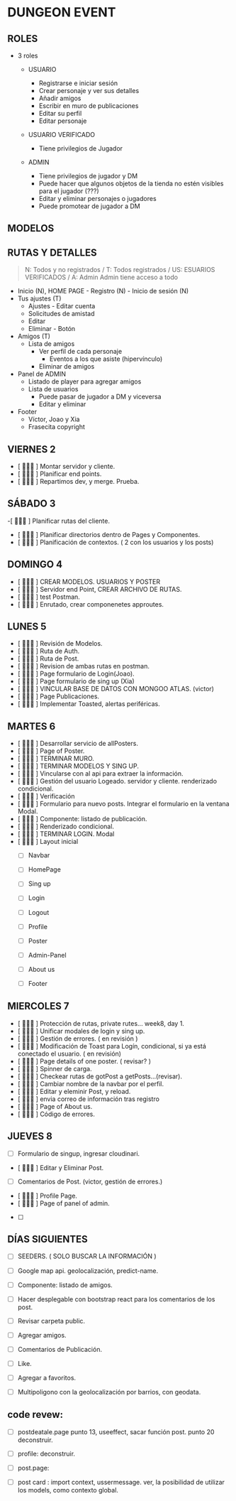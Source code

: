 # DUNGEON EVENT

## ROLES

- 3 roles

  - USUARIO

    - Registrarse e iniciar sesión
    - Crear personaje y ver sus detalles
    - Añadir amigos
    - Escribir en muro de publicaciones
    - Editar su perfil
    - Editar personaje

  - USUARIO VERIFICADO

    - Tiene privilegios de Jugador

  - ADMIN

    - Tiene privilegios de jugador y DM
    - Puede hacer que algunos objetos de la tienda no estén visibles para el jugador (???)
    - Editar y eliminar personajes o jugadores
    - Puede promotear de jugador a DM



 ## MODELOS

## RUTAS Y DETALLES

> N: Todos y no registrados / T: Todos registrados / US: ESUARIOS VERIFICADOS / A: Admin
> Admin tiene acceso a todo

- Inicio (N), HOME PAGE - Registro (N) - Inicio de sesión (N)
- Tus ajustes (T)
  - Ajustes - Editar cuenta
  - Solicitudes de amistad
  - Editar
  - Eliminar - Botón
- Amigos (T)
  - Lista de amigos
    - Ver perfil de cada personaje
      - Eventos a los que asiste (hipervínculo)
    - Eliminar de amigos
- Panel de ADMIN
  - Listado de player para agregar amigos
  - Lista de usuarios
    - Puede pasar de jugador a DM y viceversa
    - Editar y eliminar
- Footer
  - Víctor, Joao y Xia
  - Frasecita copyright

## VIERNES 2
- [ 🧙🏽‍♂️ ] Montar servidor y cliente.
- [ 🧙🏽‍♂️ ] Planificar end points.
- [ 🧙🏽‍♂️ ] Repartimos dev, y merge. Prueba.


## SÁBADO 3

  -[ 🧙🏽‍♂️ ] Planificar rutas del cliente.
  - [ 🧙🏽‍♂️ ] Planificar directorios dentro de Pages y Componentes.
  - [ 🧙🏽‍♂️ ] Planificación de contextos. ( 2 con los usuarios y los posts)

## DOMINGO 4
  - [ 🧙🏽‍♂️ ] CREAR MODELOS. USUARIOS Y POSTER 
  - [ 🧙🏽‍♂️ ] Servidor end Point, CREAR ARCHIVO DE RUTAS. 
  - [ 🧙🏽‍♂️ ] test Postman.
  - [ 🧙🏽‍♂️ ] Enrutado, crear componenetes approutes.


  ## LUNES 5
- [ 🧙🏽‍♂️ ] Revisión de Modelos.
- [ 🧙🏽‍♂️ ] Ruta de Auth.
- [ 🧙🏽‍♂️ ] Ruta de Post.
- [ 🧙🏽‍♂️ ] Revision de ambas rutas en postman.
- [ 🧙🏽‍♂️ ] Page formulario de Login(Joao).
- [ 🧙🏽‍♂️ ] Page formulario de sing up (Xia)
- [ 🧙🏽‍♂️ ] VINCULAR BASE DE DATOS CON MONGOO ATLAS. (victor)
- [ 🧙🏽‍♂️ ] Page Publicaciones.
- [ 🧙🏽‍♂️ ] Implementar Toasted, alertas periféricas.

## MARTES 6
- [ 🧙🏽‍♂️ ] Desarrollar servicio de allPosters.
- [ 🧙🏽‍♂️ ] Page of Poster.
- [ 🧙🏽‍♂️ ] TERMINAR MURO. 
- [ 🧙🏽‍♂️ ] TERMINAR MODELOS Y SING UP.
- [ 🧙🏽‍♂️ ] Vincularse con al api para extraer la información.
- [ 🧙🏽‍♂️ ] Gestión del usuario Logeado. servidor y cliente. renderizado condicional.
- [ 🧙🏽‍♂️ ] Verificación
- [ 🧙🏽‍♂️ ] Formulario para nuevo posts. Integrar el formulario en la ventana Modal.
- [ 🧙🏽‍♂️ ] Componente: listado de publicación.
- [ 🧙🏽‍♂️ ] Renderizado condicional.
- [ 🧙🏽‍♂️ ] TERMINAR LOGIN. Modal
- [ 🧙🏽‍♂️ ] Layout inicial
  - [  ] Navbar
  - [  ] HomePage 
  - [  ] Sing up 
  - [  ] Login 
  - [  ] Logout 
  - [  ] Profile
  - [  ] Poster
  - [  ] Admin-Panel
  - [  ] About us
  - [  ] Footer


## MIERCOLES 7
- [ 🧙🏽‍♂️ ] Protección de rutas, private rutes... week8, day 1.
- [ 🧙🏽‍♂️ ] Unificar modales de login y sing up.
- [ 🧙🏽‍♂️ ] Gestión de errores. ( en revisión )
- [ 🧙🏽‍♂️ ] Modificación de Toast para Logín, condicional, si ya está conectado el usuario. ( en revisión)
- [ 🧙🏽‍♂️ ] Page details of one poster. ( revisar? )
- [ 🧙🏽‍♂️ ] Spinner de carga.
- [ 🧙🏽‍♂️ ] Checkear rutas de gotPost a getPosts...(revisar).
- [ 🧙🏽‍♂️ ] Cambiar nombre de la navbar por el perfil.
- [ 🧙🏽‍♂️ ] Editar y eleminir Post, y reload.
- [ 🧙🏽‍♂️ ] envia correo de información tras registro
- [ 🧙🏽‍♂️ ] Page of About us.
- [ 🧙🏽‍♂️ ] Código de errores.

## JUEVES 8
- [ ] Formulario de singup, ingresar cloudinari.
- [ 🧙🏽‍♂️ ] Editar y Eliminar Post.
- [ ] Comentarios de Post. (victor, gestión de errores.)
- [ 🧙🏽‍♂️ ] Profile Page.
- [ 🧙🏽‍♂️ ] Page of panel of admin.
- [  ]  





## DÍAS SIGUIENTES
- [ ] SEEDERS. ( SOLO BUSCAR LA INFORMACIÓN )
- [ ] Google map api. geolocalización, predict-name.
- [ ] Componente: listado de amigos.
- [ ] Hacer desplegable con bootstrap react para los comentarios de los post.
- [ ] Revisar carpeta public.
- [ ] Agregar amigos.
- [ ] Comentarios de Publicación.
- [ ] Like.
- [ ] Agregar a favoritos.



- [ ] Multipoligono con la geolocalización por barrios, con geodata.
## code revew:
- [ ] postdeatale.page punto 13, useeffect, sacar función post. punto 20 deconstruir.
- [ ] profile: deconstruir.
- [ ] post.page: 
- [ ] post card : import context, ussermessage. ver, la posibilidad de utilizar los models, como contexto global.





